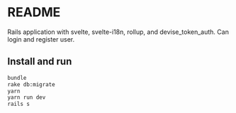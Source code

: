 # README

Rails application with svelte, svelte-i18n, rollup, and devise_token_auth.
Can login and register user.

Install and run
---------------
```bash
bundle
rake db:migrate
yarn
yarn run dev
rails s
```